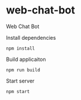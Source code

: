 # web-chat-bot
Web Chat Bot

Install dependencies

`npm install`

Build applicaiton

`npm run build`

Start server

`npm start`

